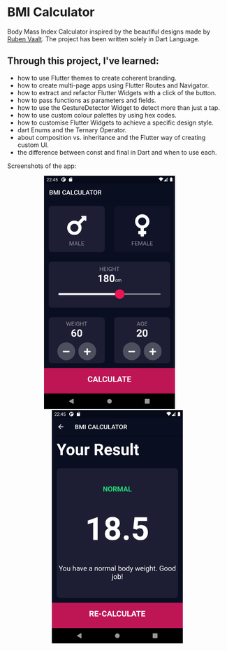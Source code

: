 # BMI Calculator

Body Mass Index Calculator inspired by the beautiful designs made by [Ruben Vaalt](https://dribbble.com/shots/4585382-Simple-BMI-Calculator). The project has been written solely in Dart Language.

## Through this project, I've learned:

-   how to use Flutter themes to create coherent branding.
-   how to create multi-page apps using Flutter Routes and Navigator.
-   how to extract and refactor Flutter Widgets with a click of the button.
-   how to pass functions as parameters and fields.
-   how to use the GestureDetector Widget to detect more than just a tap.
-   how to use custom colour palettes by using hex codes.
-   how to customise Flutter Widgets to achieve a specific design style.
-   dart Enums and the Ternary Operator.
-   about composition vs. inheritance and the Flutter way of creating custom UI.
-   the difference between const and final in Dart and when to use each.

Screenshots of the app:

<p align="center"><img src="images/bmi_calculator_1.png" width="300">&nbsp; &nbsp; &nbsp; &nbsp; &nbsp;<img src="images/bmi_calculator_2.png" width="300"></p>
